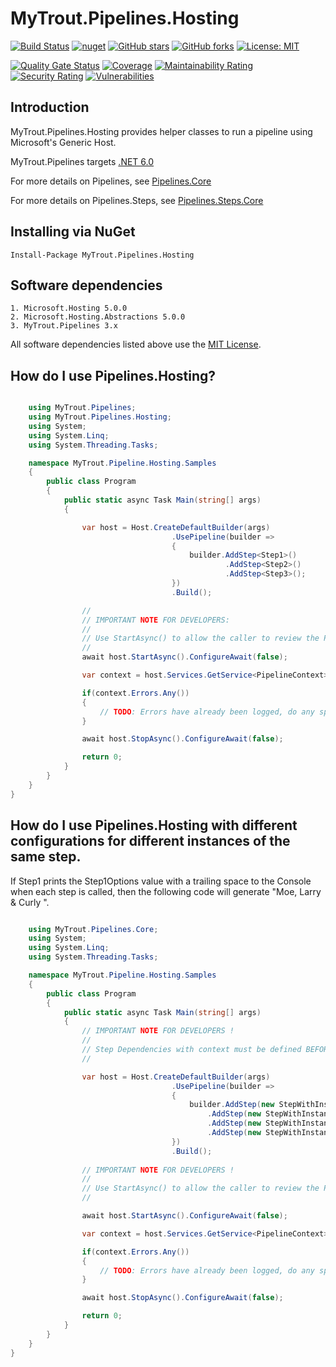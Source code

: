 # MyTrout.Pipelines.Hosting

[![Build Status](https://github.com/mytrout/Pipelines/actions/workflows/build-pipelines-hosting.yaml/badge.svg)](https://github.com/mytrout/Pipelines/actions/workflows/build-pipelines-hosting.yaml)
[![nuget](https://img.shields.io/nuget/v/MyTrout.Pipelines.Hosting.svg)](https://www.nuget.org/packages/MyTrout.Pipelines.Hosting/)
[![GitHub stars](https://img.shields.io/github/stars/mytrout/Pipelines.svg)](https://github.com/mytrout/Pipelines/stargazers)
[![GitHub forks](https://img.shields.io/github/forks/mytrout/Pipelines.svg)](https://github.com/mytrout/Pipelines/network)
[![License: MIT](https://img.shields.io/github/license/mytrout/Pipelines.svg)](https://github.com/mytrout/Pipelines/blob/master/LICENSE)

[![Quality Gate Status](https://sonarcloud.io/api/project_badges/measure?project=Pipelines.Hosting&metric=alert_status)](https://sonarcloud.io/dashboard?id=Pipelines.Hosting)
[![Coverage](https://sonarcloud.io/api/project_badges/measure?project=Pipelines.Hosting&metric=coverage)](https://sonarcloud.io/dashboard?id=Pipelines.Hosting)
[![Maintainability Rating](https://sonarcloud.io/api/project_badges/measure?project=Pipelines.Hosting&metric=sqale_rating)](https://sonarcloud.io/dashboard?id=Pipelines.Hosting)
[![Security Rating](https://sonarcloud.io/api/project_badges/measure?project=Pipelines.Hosting&metric=security_rating)](https://sonarcloud.io/dashboard?id=Pipelines.Hosting)
[![Vulnerabilities](https://sonarcloud.io/api/project_badges/measure?project=Pipelines.Hosting&metric=vulnerabilities)](https://sonarcloud.io/dashboard?id=Pipelines.Hosting)

## Introduction 
MyTrout.Pipelines.Hosting provides helper classes to run a pipeline using Microsoft's Generic Host.

MyTrout.Pipelines targets [.NET 6.0](https://dotnet.microsoft.com/download/dotnet/6.0)

For more details on Pipelines, see [Pipelines.Core](../Core/README.md)

For more details on Pipelines.Steps, see [Pipelines.Steps.Core](../Steps/Core/README.md)

## Installing via NuGet

    Install-Package MyTrout.Pipelines.Hosting

## Software dependencies
    1. Microsoft.Hosting 5.0.0
    2. Microsoft.Hosting.Abstractions 5.0.0
    3. MyTrout.Pipelines 3.x

All software dependencies listed above use the [MIT License](https://licenses.nuget.org/MIT).

## How do I use Pipelines.Hosting?

```csharp

    using MyTrout.Pipelines;
    using MyTrout.Pipelines.Hosting;
    using System;
    using System.Linq;
    using System.Threading.Tasks;

    namespace MyTrout.Pipeline.Hosting.Samples
    {
        public class Program
        {
            public static async Task Main(string[] args)
            {

                var host = Host.CreateDefaultBuilder(args)
                                    .UsePipeline(builder => 
                                    {
                                        builder.AddStep<Step1>()
                                                .AddStep<Step2>()
                                                .AddStep<Step3>();
                                    })
                                    .Build();

                //
                // IMPORTANT NOTE FOR DEVELOPERS:
                // 
                // Use StartAsync() to allow the caller to review the PipelineContext after execution.
                //
                await host.StartAsync().ConfigureAwait(false);

                var context = host.Services.GetService<PipelineContext>();

                if(context.Errors.Any())
                {
                    // TODO: Errors have already been logged, do any special error processing here.
                }

                await host.StopAsync().ConfigureAwait(false);

                return 0;
            }
        }
    }
}

```

## How do I use Pipelines.Hosting with different configurations for different instances of the same step.

If Step1 prints the Step1Options value with a trailing space to the Console when each step is called, then the following code will generate "Moe, Larry & Curly ".

```csharp

    using MyTrout.Pipelines.Core;
    using System;
    using System.Linq;
    using System.Threading.Tasks;

    namespace MyTrout.Pipeline.Hosting.Samples
    {
        public class Program
        {
            public static async Task Main(string[] args)
            {
                // IMPORTANT NOTE FOR DEVELOPERS !
                // 
                // Step Dependencies with context must be defined BEFORE UsePipelines() to load the dependencies correctly.
                //

                var host = Host.CreateDefaultBuilder(args)
                                    .UsePipeline(builder => 
                                    {
                                        builder.AddStep(new StepWithInstance<TestingStep1, Step1Options>("context-1", new Step1Options("Moe,"))
                                            .AddStep(new StepWithInstance<TestingStep1, Step1Options>("context-2", new Step1Options("Larry")))
                                            .AddStep(new StepWithInstance<TestingStep1, Step1Options>("context-3", new Step1Options("&"))
                                            .AddStep(new StepWithInstance<TestingStep1, Step1Options>("context-4", new Step1Options("Curly"))
                                    })
                                    .Build();
                
                // IMPORTANT NOTE FOR DEVELOPERS !
                // 
                // Use StartAsync() to allow the caller to review the PipelineContext after execution.
                //

                await host.StartAsync().ConfigureAwait(false);

                var context = host.Services.GetService<PipelineContext>();

                if(context.Errors.Any())
                {
                    // TODO: Errors have already been logged, do any special error processing here.
                }

                await host.StopAsync().ConfigureAwait(false);

                return 0;
            }
        }
    }
}
```
